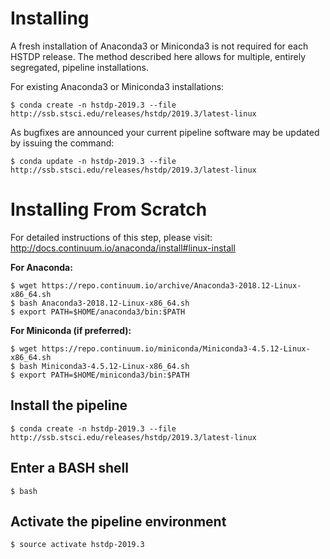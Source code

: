 # Installing

A fresh installation of Anaconda3 or Miniconda3 is not required for each HSTDP release. The method described here allows for multiple, entirely segregated, pipeline installations.

For existing Anaconda3 or Miniconda3 installations:

```
$ conda create -n hstdp-2019.3 --file http://ssb.stsci.edu/releases/hstdp/2019.3/latest-linux
```

As bugfixes are announced your current pipeline software may be updated by issuing the command:

```
$ conda update -n hstdp-2019.3 --file http://ssb.stsci.edu/releases/hstdp/2019.3/latest-linux
```

# Installing From Scratch

For detailed instructions of this step, please visit: http://docs.continuum.io/anaconda/install#linux-install

**For Anaconda:**

```
$ wget https://repo.continuum.io/archive/Anaconda3-2018.12-Linux-x86_64.sh
$ bash Anaconda3-2018.12-Linux-x86_64.sh
$ export PATH=$HOME/anaconda3/bin:$PATH
```

**For Miniconda (if preferred):**

```
$ wget https://repo.continuum.io/miniconda/Miniconda3-4.5.12-Linux-x86_64.sh
$ bash Miniconda3-4.5.12-Linux-x86_64.sh
$ export PATH=$HOME/miniconda3/bin:$PATH
```

## Install the pipeline

```
$ conda create -n hstdp-2019.3 --file http://ssb.stsci.edu/releases/hstdp/2019.3/latest-linux
```

## Enter a BASH shell

```
$ bash
```

## Activate the pipeline environment

```
$ source activate hstdp-2019.3
```
